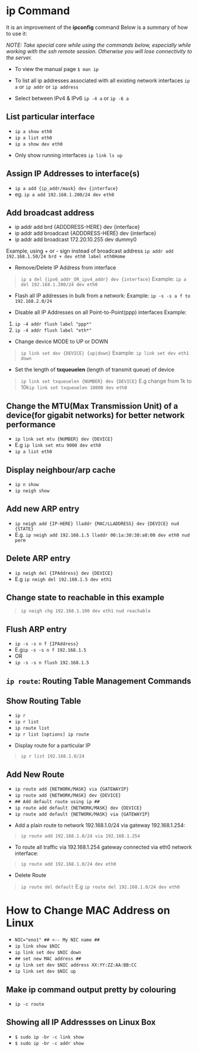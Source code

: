 # ip Command

It is an improvement of the __ipconfig__ command
Below is a summary of how to use it:

*NOTE: Take special care while using the commands below, especially while working with the ssh remote session. Otherwise you will lose connectivity to the server.*

- To view the manual page
```$ man ip```

- To list all ip addresses associated with all existing network interfaces
```ip a``` or ```ip addr``` or ```ip address```

- Select between IPv4 & IPv6
```ip -4 a``` or ```ip -6 a```

## List particular interface
* ```ip a show eth0```
* ```ip a list eth0```
* ```ip a show dev eth0```

- Only show running interfaces
```ip link ls up```

## Assign IP Addresses to interface(s)
* ```ip a add {ip_addr/mask} dev {interface}```
* eg. ```ip a add 192.168.1.200/24 dev eth0```

## Add broadcast address
* ip addr add brd {ADDDRESS-HERE} dev {interface}
* ip addr add broadcast {ADDDRESS-HERE} dev {interface}
* ip addr add broadcast 172.20.10.255 dev dummy0

Example, using + or - sign instead of broadcast address
```ip addr add 192.168.1.50/24 brd + dev eth0 label eth0Home```

- Remove/Delete IP Address from interface
>```ip a del {ipv6_addr_OR_ipv4_addr} dev {interface}```
>Example: ```ip a del 192.168.1.200/24 dev eth0```

- Flash all IP addresses in bulk from a network:
Example: ```ip -s -s a f to 192.168.2.0/24```

- Disable all IP Addresses on all Point-to-Point(ppp) interfaces
Example: 
1. ```ip -4 addr flush label "ppp*"```
2. ```ip -4 addr flush label "eth*"```

- Change device MODE to UP or DOWN
>```ip link set dev {DEVICE} {up|down}```
>Example: ```ip link set dev eth1 down```

- Set the length of __txqueuelen__ (length of transmit queue) of device 
>```ip link set txqueuelen {NUMBER} dev {DEVICE}```
>E.g change from 1k to 10k```ip link set txqueuelen 10000 dev eth0```

## Change the MTU(Max Transmission Unit) of a device(for gigabit networks) for better network performance
*  ```ip link set mtu {NUMBER} dev {DEVICE}```
* E.g ```ip link set mtu 9000 dev eth0```
* ```ip a list eth0```

## Display neighbour/arp cache
* ```ip n show```
* ```ip neigh show```

## Add new ARP entry
* ```ip neigh add {IP-HERE} lladdr {MAC/LLADDRESS} dev {DEVICE} nud {STATE}```
* E.g. ```ip neigh add 192.168.1.5 lladdr 00:1a:30:38:a8:00 dev eth0 nud perm```

## Delete ARP entry
* ```ip neigh del {IPAddress} dev {DEVICE}```
* E.g ```ip neigh del 192.168.1.5 dev eth1```

## Change state to reachable in this example
>```ip neigh chg 192.168.1.100 dev eth1 nud reachable```

## Flush ARP entry
*  ```ip -s -s n f {IPAddress}```
*  E.g```ip -s -s n f 192.168.1.5```
*  OR 
*  ```ip -s -s n flush 192.168.1.5```


## ```ip route```: Routing Table Management Commands
## Show Routing Table
* ```ip r ```
* ```ip r list```
* ```ip route list```
* ```ip r list [options] ip route```

- Display route for a particular IP
> ```ip r list 192.168.1.0/24```

## Add New Route
* ```ip route add {NETWORK/MASK} via {GATEWAYIP}```
* ```ip route add {NETWORK/MASK} dev {DEVICE}```
* ```## Add default route using ip ##```
* ```ip route add default {NETWORK/MASK} dev {DEVICE}```
* ```ip route add default {NETWORK/MASK} via {GATEWAYIP}```

- Add a plain route to network 192.168.1.0/24 via gateway 192.168.1.254:
> ```ip route add 192.168.1.0/24 via 192.168.1.254```

- To route all traffic via 192.168.1.254 gateway connected via eth0 network interface:
> ```ip route add 192.168.1.0/24 dev eth0```

- Delete Route
> ```ip route del default```
E.g ```ip route del 192.168.1.0/24 dev eth0```

# How to Change MAC Address on Linux
* ```NIC="eno1" ## <-- My NIC name ##```
* ```ip link show $NIC```
* ```ip link set dev $NIC down```
* ```## set new MAC address ##```
* ```ip link set dev $NIC address XX:YY:ZZ:AA:BB:CC```
* ```ip link set dev $NIC up```

## Make ip command output pretty by colouring
* ```ip -c route```

## Showing all IP Addressses on Linux Box
* ```$ sudo ip -br -c link show```
* ```$ sudo ip -br -c addr show```


